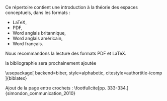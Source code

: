 Ce répertoire contient une introduction à la théorie des espaces conceptuels, dans les formats :
- LaTeX,
- PDF,
- Word anglais britannique,
- Word anglais américain,
- Word français.

Nous recommandons la lecture des formats PDF et LaTeX.

la bibliographie sera prochainement ajoutée

\usepackage[
backend=biber,
style=alphabetic,
citestyle=authortitle-icomp
]{biblatex}

Ajout de la page entre crochets : \footfullcite[pp. 333-334.]{simondon_communication_2010} 
